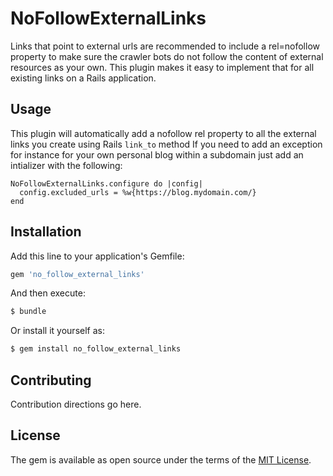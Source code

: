 # NoFollowExternalLinks
Links that point to external urls are recommended to include a rel=nofollow property to make sure the crawler bots do not follow the content of external resources as your own.
This plugin makes it easy to implement that for all existing links on a Rails application.

## Usage
This plugin will automatically add a nofollow rel property to all the external links you create using Rails `link_to` method
If you need to add an exception for instance for your own personal blog within a subdomain just add an intializer with the following:

```
NoFollowExternalLinks.configure do |config|
  config.excluded_urls = %w{https://blog.mydomain.com/}
end
```

## Installation
Add this line to your application's Gemfile:

```ruby
gem 'no_follow_external_links'
```

And then execute:
```bash
$ bundle
```

Or install it yourself as:
```bash
$ gem install no_follow_external_links
```

## Contributing
Contribution directions go here.

## License
The gem is available as open source under the terms of the [MIT License](http://opensource.org/licenses/MIT).
